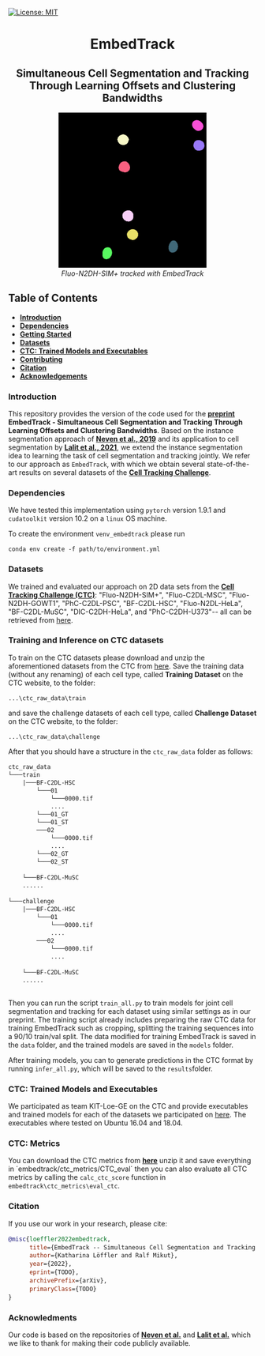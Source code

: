 [![License: MIT](https://img.shields.io/badge/License-MIT-yellow.svg)](https://opensource.org/licenses/MIT)

<h1 align="center">EmbedTrack</h1>
<h2 align="center">Simultaneous Cell Segmentation and Tracking Through Learning Offsets and Clustering Bandwidths</h2>

<p align="center">
  <img alt="Fluo-N2DH-SIM+" src="./gifs/Fluo-N2DH-SIM+-02.gif" width="300">
  <br>
    <em>Fluo-N2DH-SIM+ tracked with EmbedTrack</em>
</p>


## Table of Contents

- **[Introduction](#introduction)**
- **[Dependencies](#dependencies)**
- **[Getting Started](#getting-started)**
- **[Datasets](#datasets)**
- **[CTC: Trained Models and Executables](#ctc:-trained-models-and-executables)**
- **[Contributing](#contributing)**
- **[Citation](#citation)**
- **[Acknowledgements](#acknowledgements)**


### Introduction
This repository provides the version of the code used for the **[preprint](TODO)** **EmbedTrack - Simultaneous Cell Segmentation and Tracking Through Learning Offsets and Clustering Bandwidths**. 
Based on the instance segmentation approach of **[Neven et al., 2019](https://arxiv.org/abs/1906.11109)** and its application to cell segmentation by **[Lalit et al., 2021](https://arxiv.org/abs/2101.10033)**, we extend the instance segmentation idea to learning the task of cell segmentation and tracking jointly.
We refer to our approach as `EmbedTrack`, with which we obtain several state-of-the-art results on several datasets of the **[Cell Tracking Challenge](http://celltrackingchallenge.net)**.


### Dependencies 
We have tested this implementation using `pytorch` version 1.9.1 and `cudatoolkit` version 10.2 on a `linux` OS machine. 

To create the environment `venv_embedtrack` please run
```
conda env create -f path/to/environment.yml
```

### Datasets
We trained and evaluated our approach on 2D data sets from the **[Cell Tracking Challenge (CTC)](http://celltrackingchallenge.net)**:
"Fluo-N2DH-SIM+",
"Fluo-C2DL-MSC",
"Fluo-N2DH-GOWT1",
"PhC-C2DL-PSC",
"BF-C2DL-HSC",
"Fluo-N2DL-HeLa",
"BF-C2DL-MuSC",
"DIC-C2DH-HeLa", and
"PhC-C2DH-U373"-- all can be retrieved from [here](http://celltrackingchallenge.net/2d-datasets/).

### Training and Inference on CTC datasets
To train on the CTC datasets please download and unzip the aforementioned datasets from the CTC from [here](http://celltrackingchallenge.net/2d-datasets/). Save the training data (without any renaming) of each cell type, called **Training Dataset** on the CTC website, to the folder: 
```
...\ctc_raw_data\train
```
and save the challenge datasets of each cell type, called **Challenge Dataset** on the CTC website, to the folder:
```
...\ctc_raw_data\challenge
```
After that you should have a structure in the `ctc_raw_data` folder as follows:

```
ctc_raw_data
└───train
    |───BF-C2DL-HSC
        └───01
            └───0000.tif
            ....
        └───01_GT
        └───01_ST
        ───02
            └───0000.tif
            ....
        └───02_GT
        └───02_ST
        
    └───BF-C2DL-MuSC
    ......
    
└───challenge
    |───BF-C2DL-HSC
        └───01
            └───0000.tif
            ....
        ───02
            └───0000.tif
            ....
            
    └───BF-C2DL-MuSC
    ......
    
```
Then you can run the script `train_all.py` to train models for joint cell segmentation and tracking for each
dataset using similar settings as in our preprint. 
The training script already includes preparing the raw CTC data for training EmbedTrack such as cropping, splitting the training sequences into a 90/10 train/val split. The data modified for training EmbedTrack is
saved in the `data` folder, and the trained models are saved in the `models` folder.

After training models, you can to generate predictions in the CTC format by running `infer_all.py`, which will be saved to the `results`folder. 

###

### CTC: Trained Models and Executables
We participated as team KIT-Loe-GE on the CTC and provide executables and trained models for each of the datasets we participated on [here](http://celltrackingchallenge.net/participants/KIT-Loe-GE/).
The executables where tested on Ubuntu 16.04 and 18.04.

### CTC: Metrics
You can download the CTC metrics from **[here](http://public.celltrackingchallenge.net/software/EvaluationSoftware.zip)** unzip it and save everything in ´embedtrack/ctc_metrics/CTC_eval´ then you can also evaluate all
CTC metrics by calling the `calc_ctc_score` function in `embedtrack\ctc_metrics\eval_ctc`.

### Citation
If you use our work in your research, please cite:

```bibtex
@misc{loeffler2022embedtrack,
      title={EmbedTrack -- Simultaneous Cell Segmentation and Tracking Through Learning Offsets and Clustering Bandwidths}, 
      author={Katharina Löffler and Ralf Mikut},
      year={2022},
      eprint={TODO},
      archivePrefix={arXiv},
      primaryClass={TODO}
}
```

### Acknowledments
Our code is based on the repositories of **[Neven et al.](https://github.com/davyneven/SpatialEmbeddings)** and **[Lalit et al.](https://github.com/juglab/EmbedSeg)** which we like to thank for making their code publicly available.
